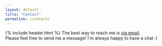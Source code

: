```yaml
---
layout: default
title: "Contact"
permalink: /contact/
---
```

{% include header.html %}
The best way to reach me is <a href="mailto:jonatan@langlet@@io" onmouseover="this.href=this.href.replace('@@','\.')">via email</a>.  
Please feel free to send me a message! I'm always happy to have a chat :)
